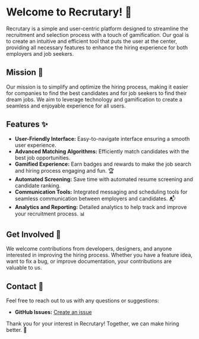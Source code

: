 # Welcome to Recrutary! 🎉

Recrutary is a simple and user-centric platform designed to streamline the recruitment and selection process with a touch of gamification. Our goal is to create an intuitive and efficient tool that puts the user at the center, providing all necessary features to enhance the hiring experience for both employers and job seekers.

## Mission 🎯
Our mission is to simplify and optimize the hiring process, making it easier for companies to find the best candidates and for job seekers to find their dream jobs. We aim to leverage technology and gamification to create a seamless and enjoyable experience for all users.

## Features ✨
- **User-Friendly Interface:** Easy-to-navigate interface ensuring a smooth user experience.
- **Advanced Matching Algorithms:** Efficiently match candidates with the best job opportunities.
- **Gamified Experience:** Earn badges and rewards to make the job search and hiring process engaging and fun. 🏆
- **Automated Screening:** Save time with automated resume screening and candidate ranking.
- **Communication Tools:** Integrated messaging and scheduling tools for seamless communication between employers and candidates. 📬
- **Analytics and Reporting:** Detailed analytics to help track and improve your recruitment process. 📊

## Get Involved 🤝
We welcome contributions from developers, designers, and anyone interested in improving the hiring process. Whether you have a feature idea, want to fix a bug, or improve documentation, your contributions are valuable to us.

## Contact 📧
Feel free to reach out to us with any questions or suggestions:
- **GitHub Issues:** [Create an issue](https://github.com/Recrutary/issues)

Thank you for your interest in Recrutary! Together, we can make hiring better. 🚀
